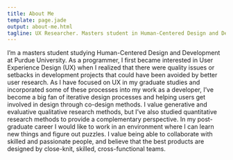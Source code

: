 ```yaml
---
title: About Me
template: page.jade
output: about-me.html
tagline: UX Researcher. Masters student in Human-Centered Design and Development at Purdue University. Swing dancer. Amateur camper.
---
```


I’m a masters student studying Human-Centered Design and Development at Purdue University. As a programmer, I first became interested in User Experience Design (UX) when I realized that there were quality issues or setbacks in development projects that could have been avoided by better user research. As I have focused on UX in my graduate studies and incorporated some of these processes into my work as a developer, I’ve become a big fan of iterative design processes and helping users get involved in design through co-design methods. I value generative and evaluative qualitative research methods, but I’ve also studied quantitative research methods to provide a complementary perspective. In my post-graduate career I would like to work in an environment where I can learn new things and figure out puzzles. I value being able to collaborate with skilled and passionate people, and believe that the best products are designed by close-knit, skilled, cross-functional teams.

